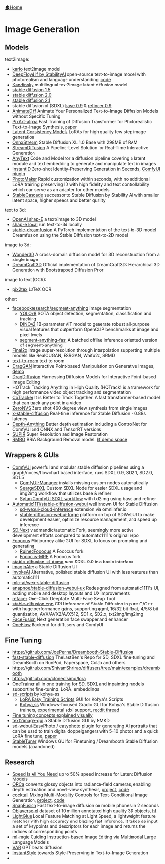 [🏠Home](README.md)

# Image Generation

## Models

 text2image:

- [karlo](https://github.com/kakaobrain/karlo) text2image model
- [DeepFloyd if by StabilityAI](https://huggingface.co/DeepFloyd/IF-I-XL-v1.0) open-source text-to-image model with photorealism and language understanding. [code](https://github.com/deep-floyd/IF)
- [Kandinsky](https://github.com/ai-forever/Kandinsky-2) multilingual text2image latent diffusion model
- [stable diffusion 1.5](https://huggingface.co/runwayml/stable-diffusion-v1-5)
- [stable diffusion 2.0](https://huggingface.co/stabilityai/stable-diffusion-2)
- [stable diffusion 2.1](https://huggingface.co/stabilityai/stable-diffusion-2-1)
- stable diffusion xl (SDXL) [base 0.9](https://huggingface.co/stabilityai/stable-diffusion-xl-base-0.9) & [refinder 0.9](https://huggingface.co/stabilityai/stable-diffusion-xl-refiner-0.9)
- [AnimateDiff](https://github.com/guoyww/AnimateDiff) Animate Your Personalized Text-to-Image Diffusion Models without Specific Tuning
- [PixArt-alpha](https://github.com/PixArt-alpha/PixArt-alpha) Fast Training of Diffusion Transformer for Photorealistic Text-to-Image Synthesis, [paper](https://arxiv.org/abs/2310.00426)
- [Latent Consistency Models](https://github.com/luosiallen/latent-consistency-model) LoRAs for high quality few step image generation
- [OnnxStream](https://github.com/vitoplantamura/OnnxStream) Stable Diffusion XL 1.0 Base with 298MB of RAM
- [StreamDiffusion](https://github.com/cumulo-autumn/streamdiffusion) A Pipeline-Level Solution for Real-Time Interactive Generation
- [AnyText](https://github.com/tyxsspa/AnyText) Code and Model for a diffusion pipeline covering a latent module and text embedding to generate and manipulate text in images
- [InstantID](https://github.com/InstantID/InstantID) Zero-shot Identity-Preserving Generation in Seconds, [ComfyUI plugin](https://github.com/ZHO-ZHO-ZHO/ComfyUI-InstantID)
- [PhotoMaker](https://github.com/TencentARC/PhotoMaker) Rapid customization within seconds, with no additional LoRA training preserving ID with high fidelity and text controllability which can serve as an adapter for other models
- [StableCascade](https://github.com/Stability-AI/StableCascade) successor to Stable Diffusion by Stability AI with smaller latent space, higher speeds and better quality

 text to 3d:

- [OpenAI shap-E](https://github.com/openai/shap-e) a text/image to 3D model
- [shap-e local](https://github.com/kedzkiest/shap-e-local) run text-to-3d locally
- [stable-dreamfusion](https://github.com/ashawkey/stable-dreamfusion) A PyTorch implementation of the text-to-3D model Dreamfusion using the Stable Diffusion text-to-2D model

 image to 3d:

- [Wonder3D](https://github.com/xxlong0/Wonder3D) A cross-domain diffusion model for 3D reconstruction from a single image
- [DreamCraft3D](https://github.com/deepseek-ai/DreamCraft3D) Official implementation of DreamCraft3D: Hierarchical 3D Generation with Bootstrapped Diffusion Prior

 image to text (OCR):

- [pix2tex](https://github.com/lukas-blecher/LaTeX-OCR) LaTeX OCR

other:

- [facebookresearch/segment-anything](https://github.com/facebookresearch/segment-anything) image segmentation
  - [YOLOv8](https://github.com/ultralytics/ultralytics) SOTA object detection, segmentation, classification and tracking
  - [DINOv2](https://github.com/facebookresearch/dinov2) 1B-parameter ViT model to generate robust all-purpose visual features that outperform OpenCLIP benchmarks at image and pixel levels
  - [segment-anything-fast](https://github.com/pytorch-labs/segment-anything-fast) A batched offline inference oriented version of segment-anything
- [Final2x](https://github.com/Tohrusky/Final2x) Image super-resolution through interpolation supporting multiple models like RealCUGAN, ESRGAN, Waifu2x, SRMD
- [text-to-room](https://lukashoel.github.io/text-to-room/) text to room
- [DragGAN](https://github.com/XingangPan/DragGAN) Interactive Point-based Manipulation on Generative Images, [demo](https://vcai.mpi-inf.mpg.de/projects/DragGAN/)
- [DragDiffusion](https://github.com/Yujun-Shi/DragDiffusion) Harnessing Diffusion Models for Interactive Point-based Image Editing
- [HQTrack](https://github.com/jiawen-zhu/hqtrack) Tracking Anything in High Quality (HQTrack) is a framework for high performance video object tracking and segmentation
- [CoTracker](https://github.com/facebookresearch/co-tracker) It is Better to Track Together. A fast transformer-based model that can track any point in a video
- [ZeroNVS](https://arxiv.org/pdf/2310.17994.pdf) Zero shot 460 degree view synthesis from single images
- [x-stable-diffusion](https://github.com/stochasticai/x-stable-diffusion) Real-time inference for Stable Diffusion - 0.88s latency
- [Depth-Anything](https://github.com/LiheYoung/Depth-Anything) Better depth estimation including a ControlNet for ComfyUI and ONNX and TensorRT versions
- [SUPIR](https://github.com/Fanghua-Yu/SUPIR) Super Resolution and Image Restoration
- [RMBG](https://huggingface.co/briaai/RMBG-1.4) BRIA Background Removal model. [hf demo space](https://huggingface.co/spaces/briaai/BRIA-RMBG-1.4)

## Wrappers & GUIs

- [ComfyUI](https://github.com/comfyanonymous/ComfyUI) powerful and modular stable diffusion pipelines using a graph/nodes/flowchart based interface, runs SDXL 0.9, SD2.1, SD2.0, SD1.5
  - [ComfyUI-Manager](https://github.com/ltdrdata/ComfyUI-Manager) installs missing custom nodes automatically
  - [SeargeSDXL](https://github.com/SeargeDP/SeargeSDXL) Custom SDXL Node for easier SDXL usage and img2img workflow that utilizes base & refiner
  - [Sytan ComfyUI SDXL workflow](https://github.com/SytanSD/Sytan-SDXL-ComfyUI/tree/main) with txt2img using base and refiner
- [Automatic1111/stable-diffusion-webui](https://github.com/AUTOMATIC1111/stable-diffusion-webui) well known UI for Stable Diffusion
  - [sd-webui-cloud-inference](https://github.com/omniinfer/sd-webui-cloud-inference) extension via omniinfer.io
  - [stable-diffusion-webui-forge](https://github.com/lllyasviel/stable-diffusion-webui-forge) platform on top of SDWebUI to make development easier, optimize resource management, and speed up inference
- [SD.Next](https://github.com/vladmandic/automatic) vladmandic/automatic Fork, seemingly more active development efforts compared to automatic1111's original repo
- [Fooocus](https://github.com/lllyasviel/Fooocus) Midjourney alike GUI for SDXL to focus on prompting and generating
  - [RuinedFooocus](https://github.com/runew0lf/RuinedFooocus) A Fooocus fork
  - [Fooocus-MRE](https://github.com/MoonRide303/Fooocus-MRE) A Fooocus fork
- [stable-diffusion-xl-demo](https://github.com/FurkanGozukara/stable-diffusion-xl-demo) runs SDXL 0.9 in a basic interface
- [imaginAIry](https://github.com/brycedrennan/imaginAIry/blob/master/README.md) a Stable Diffusion UI
- [InvokeAI](https://github.com/invoke-ai/InvokeAI)  Alternative, polished stable diffusion UI with less features than automatic1111
- [mlc-ai/web-stable-diffusion](https://github.com/mlc-ai/web-stable-diffusion)
- [anapnoe/stable-diffusion-webui-ux](https://github.com/anapnoe/stable-diffusion-webui-ux) Redesigned from automatic1111's UI, adding mobile and desktop layouts and UX improvements
- [refacer](https://github.com/xaviviro/refacer) One-Click Deepfake Multi-Face Swap Tool
- [stable-diffusion.cpp](https://github.com/leejet/stable-diffusion.cpp) CPU inference of Stable Diffusion in pure C/C++ with huge performance gains, supporting ggml, 16/32 bit float, 4/5/8 bit quantization, AVX/AVX2/AVX512, SD1.x, SD2.x, txt2img/img2img
- [FaceFusion](https://github.com/facefusion/facefusion) Next generation face swapper and enhancer
- [OneFlow](https://github.com/Oneflow-Inc/diffusers) Backend for diffusers and ComfyUI

## Fine Tuning

- https://github.com/JoePenna/Dreambooth-Stable-Diffusion
- [fast-stable-diffusion](https://github.com/TheLastBen/fast-stable-diffusion) TheLastBen's Repo for SD, SDXL fine-tuning and DreamBooth on RunPod, Paperspace, Colab and others
- https://github.com/ShivamShrirao/diffusers/tree/main/examples/dreambooth
- https://github.com/cloneofsimo/lora
- [OneTrainer](https://github.com/Nerogar/OneTrainer) all in one training for SD, SDXL and inpainting models supporting fine-tuning, LoRA, embeddings
- [sd-scripts](https://github.com/kohya-ss/sd-scripts) by kohya-ss
  - [LoRA Easy Training Scripts](https://github.com/derrian-distro/LoRA_Easy_Training_Scripts) GUI for Kohya's Scripts
  - [Kohya_ss](https://github.com/bmaltais/kohya_ss) Windows-focused Gradio GUI for Kohya's Stable Diffusion trainers, [experimental](https://github.com/bmaltais/kohya_ss/tree/sdxl) sdxl support, [reddit thread](https://www.reddit.com/r/StableDiffusion/comments/14xhpxm/dreambooth_sdxl_09/)
- [Fine tuning concepts explained visually](https://github.com/cloneofsimo/lora/discussions/67)
- [text2image-gui](https://github.com/n00mkrad/text2image-gui) a Stable Diffusion GUI by NMKD
- [sd-webui-EasyPhoto](https://github.com/aigc-apps/sd-webui-EasyPhoto) / [easyphoto](https://github.com/aigc-apps/easyphoto) plugin for generating AI portraits that can be used to train digital doppelgangers with 5-10 photos and a quick LoRA fine tune, [paper](https://arxiv.org/abs/2310.04672v1)
- [StableTuner](https://github.com/devilismyfriend/StableTuner) Windows GUI for Finetuning / Dreambooth Stable Diffusion models (abandoned)

## Research

- [Speed Is All You Need](https://arxiv.org/abs/2304.11267) up to 50% speed increase for Latent Diffusion Models
- [ORCa](https://arxiv.org/abs/2212.04531) converts glossy objects into radiance-field cameras, enabling depth estimation and novel-view synthesis, [project](https://ktiwary2.github.io/objectsascam/), [code](https://github.com/ktiwary2/orca)
- [cocktail](https://mhh0318.github.io/cocktail/) Mixing Multi-Modality Controls for Text-Conditional Image Generation, [project](https://mhh0318.github.io/cocktail/), [code](https://github.com/mhh0318/Cocktail)
- [SnapFusion](https://snap-research.github.io/SnapFusion/) Fast text-to-image diffusion on mobile phones in 2 seconds
- [Objaverse-xl](https://objaverse.allenai.org/objaverse-xl-paper.pdf) dataset of 10 million annotated high quality 3D objects, [hf](https://huggingface.co/datasets/allenai/objaverse)
- [LightGlue](https://github.com/cvg/LightGlue) Local Feature Matching at Light Speed, a lightweight feature matcher with high accuracy and blazing fast inference. It takes as input a set of keypoints and descriptors for each image and returns the indices of corresponding points
- [ml-mgie](https://github.com/apple/ml-mgie) Guiding Instruction-based Image Editing via Multimodal Large Language Models
- [VAR](https://github.com/FoundationVision/VAR) GPT beats diffusion
- [InstantStyle](https://github.com/InstantStyle/InstantStyle) towards Style-Preserving in Text-to-Image Generation
- 